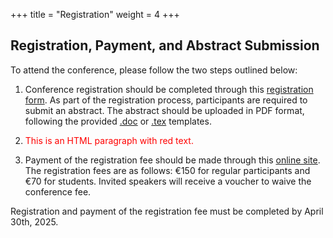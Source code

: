 +++
title = "Registration"
weight = 4
+++


<!---

**TODO** 

- Add link to registration form
- On-site or online? (If online is a possibility!)
- Abstract submission
- Deadlines
- Add "Other useful links"
[WATOC conference](https://www.watoc2025.no) Oslo, Norway, June 21-27
[Reusable librariers in Quantum Chemistry](https://www.helsinki.fi/en/conferences/reusable-libraries-quantum-chemistry-2025) Helsinki, Finland, June 29-July 3

--->


## Registration, Payment, and Abstract Submission
To attend the conference, please follow the two steps outlined below:

1. Conference registration should be completed through this [registration form](https://forms.gle/VPC8UDni7dvzs82u7). As part of the registration process, participants are required to submit an abstract. The abstract should be uploaded in PDF format, following the provided [.doc]() or [.tex]() templates.

2. <p style="color: red;">This is an HTML paragraph with red text.</p>

3. Payment of the registration fee should be made through this [online site](https://hi.converia.de/frontend/index.php?sub=123). The registration fees are as follows: €150 for regular participants and €70 for students. Invited speakers will receive a voucher to waive the conference fee.


Registration and payment of the registration fee must be completed by April 30th, 2025.



